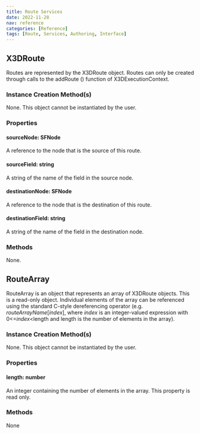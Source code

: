 ```yaml
---
title: Route Services
date: 2022-11-28
nav: reference
categories: [Reference]
tags: [Route, Services, Authoring, Interface]
---
```

## X3DRoute

Routes are represented by the X3DRoute object. Routes can only be created through calls to the addRoute () function of X3DExecutionContext.

### Instance Creation Method(s)

None. This object cannot be instantiated by the user.

### Properties

#### **sourceNode**: SFNode

A reference to the node that is the source of this route.

#### **sourceField**: string

A string of the name of the field in the source node.

#### **destinationNode**: SFNode

A reference to the node that is the destination of this route.

#### **destinationField**: string

A string of the name of the field in the destination node.

### Methods

None.

## RouteArray

RouteArray is an object that represents an array of X3DRoute objects. This is a read-only object. Individual elements of the array can be referenced using the standard C-style dereferencing operator (e.g. *routeArrayName*[*index*], where *index* is an integer-valued expression with 0\<=*index*\<length and length is the number of elements in the array).

### Instance Creation Method(s)

None. This object cannot be instantiated by the user.

### Properties

#### **length**: number

An integer containing the number of elements in the array. This property is read only.

### Methods

None

